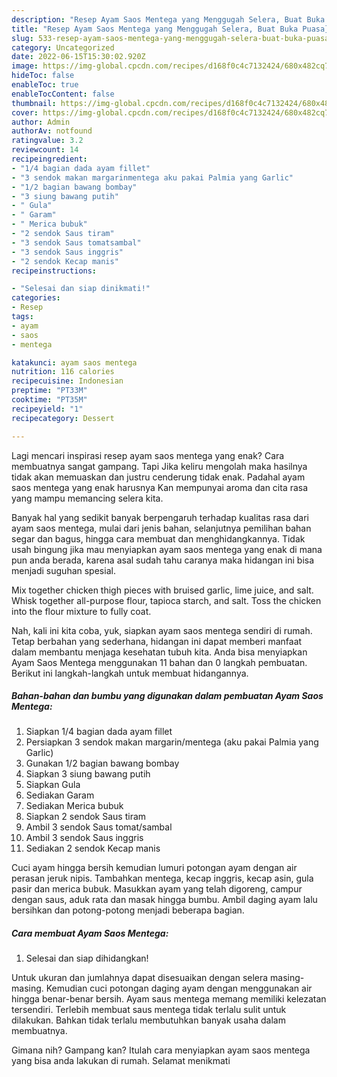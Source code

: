 ```yaml
---
description: "Resep Ayam Saos Mentega yang Menggugah Selera, Buat Buka Puasa}"
title: "Resep Ayam Saos Mentega yang Menggugah Selera, Buat Buka Puasa}"
slug: 533-resep-ayam-saos-mentega-yang-menggugah-selera-buat-buka-puasa
category: Uncategorized
date: 2022-06-15T15:30:02.920Z
image: https://img-global.cpcdn.com/recipes/d168f0c4c7132424/680x482cq70/ayam-saos-mentega-foto-resep-utama.jpg
hideToc: false
enableToc: true
enableTocContent: false
thumbnail: https://img-global.cpcdn.com/recipes/d168f0c4c7132424/680x482cq70/ayam-saos-mentega-foto-resep-utama.jpg
cover: https://img-global.cpcdn.com/recipes/d168f0c4c7132424/680x482cq70/ayam-saos-mentega-foto-resep-utama.jpg
author: Admin
authorAv: notfound
ratingvalue: 3.2
reviewcount: 14
recipeingredient:
- "1/4 bagian dada ayam fillet"
- "3 sendok makan margarinmentega aku pakai Palmia yang Garlic"
- "1/2 bagian bawang bombay"
- "3 siung bawang putih"
- " Gula"
- " Garam"
- " Merica bubuk"
- "2 sendok Saus tiram"
- "3 sendok Saus tomatsambal"
- "3 sendok Saus inggris"
- "2 sendok Kecap manis"
recipeinstructions:

- "Selesai dan siap dinikmati!"
categories:
- Resep
tags:
- ayam
- saos
- mentega

katakunci: ayam saos mentega 
nutrition: 116 calories
recipecuisine: Indonesian
preptime: "PT33M"
cooktime: "PT35M"
recipeyield: "1"
recipecategory: Dessert

---
```



Lagi mencari inspirasi resep ayam saos mentega yang enak? Cara membuatnya sangat gampang. Tapi Jika keliru mengolah maka hasilnya tidak akan memuaskan dan justru cenderung tidak enak. Padahal ayam saos mentega yang enak harusnya Kan mempunyai aroma dan cita rasa yang mampu memancing selera kita.


Banyak hal yang sedikit banyak berpengaruh terhadap kualitas rasa dari ayam saos mentega, mulai dari jenis bahan, selanjutnya pemilihan bahan segar dan bagus, hingga cara membuat dan menghidangkannya. Tidak usah bingung jika mau menyiapkan ayam saos mentega yang enak di mana pun anda berada, karena asal sudah tahu caranya maka hidangan ini bisa menjadi suguhan spesial.

Mix together chicken thigh pieces with bruised garlic, lime juice, and salt. Whisk together all-purpose flour, tapioca starch, and salt. Toss the chicken into the flour mixture to fully coat.


Nah, kali ini kita coba, yuk, siapkan ayam saos mentega sendiri di rumah. Tetap berbahan yang sederhana, hidangan ini dapat memberi manfaat dalam membantu menjaga kesehatan tubuh kita. Anda bisa menyiapkan Ayam Saos Mentega menggunakan 11 bahan dan 0 langkah pembuatan. Berikut ini langkah-langkah untuk membuat hidangannya.

<!--inarticleads1-->

##### Bahan-bahan dan bumbu yang digunakan dalam pembuatan Ayam Saos Mentega:

1. Siapkan 1/4 bagian dada ayam fillet
1. Persiapkan 3 sendok makan margarin/mentega (aku pakai Palmia yang Garlic)
1. Gunakan 1/2 bagian bawang bombay
1. Siapkan 3 siung bawang putih
1. Siapkan  Gula
1. Sediakan  Garam
1. Sediakan  Merica bubuk
1. Siapkan 2 sendok Saus tiram
1. Ambil 3 sendok Saus tomat/sambal
1. Ambil 3 sendok Saus inggris
1. Sediakan 2 sendok Kecap manis


Cuci ayam hingga bersih kemudian lumuri potongan ayam dengan air perasan jeruk nipis. Tambahkan mentega, kecap inggris, kecap asin, gula pasir dan merica bubuk. Masukkan ayam yang telah digoreng, campur dengan saus, aduk rata dan masak hingga bumbu. Ambil daging ayam lalu bersihkan dan potong-potong menjadi beberapa bagian. 

<!--inarticleads2-->

##### Cara membuat Ayam Saos Mentega:


1. Selesai dan siap dihidangkan!

Untuk ukuran dan jumlahnya dapat disesuaikan dengan selera masing-masing. Kemudian cuci potongan daging ayam dengan menggunakan air hingga benar-benar bersih. Ayam saus mentega memang memiliki kelezatan tersendiri. Terlebih membuat saus mentega tidak terlalu sulit untuk dilakukan. Bahkan tidak terlalu membutuhkan banyak usaha dalam membuatnya. 

Gimana nih? Gampang kan? Itulah cara menyiapkan ayam saos mentega yang bisa anda lakukan di rumah. Selamat menikmati
